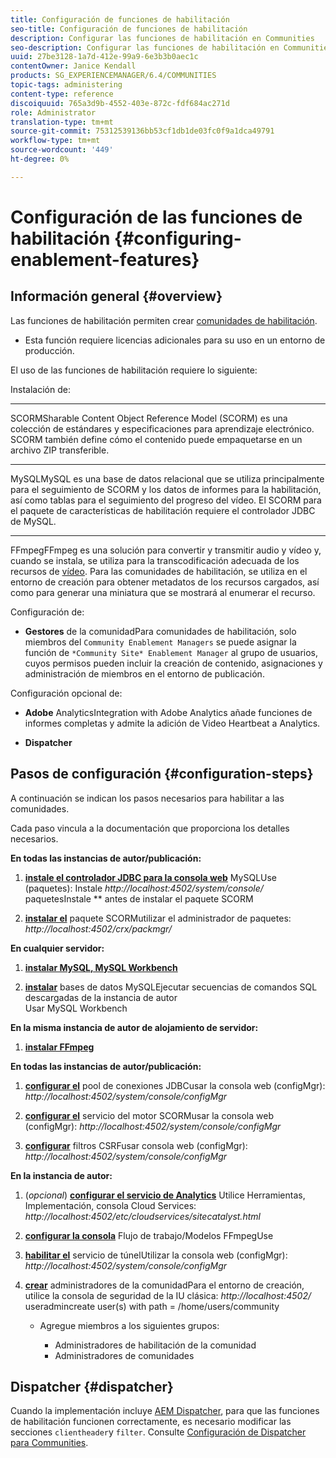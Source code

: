```yaml
---
title: Configuración de funciones de habilitación
seo-title: Configuración de funciones de habilitación
description: Configurar las funciones de habilitación en Communities
seo-description: Configurar las funciones de habilitación en Communities
uuid: 27be3128-1a7d-412e-99a9-6e3b3b0aec1c
contentOwner: Janice Kendall
products: SG_EXPERIENCEMANAGER/6.4/COMMUNITIES
topic-tags: administering
content-type: reference
discoiquuid: 765a3d9b-4552-403e-872c-fdf684ac271d
role: Administrator
translation-type: tm+mt
source-git-commit: 75312539136bb53cf1db1de03fc0f9a1dca49791
workflow-type: tm+mt
source-wordcount: '449'
ht-degree: 0%

---
```



# Configuración de las funciones de habilitación {#configuring-enablement-features}

## Información general {#overview}

Las funciones de habilitación permiten crear [comunidades de habilitación](overview.md#enablement-community).

* Esta función requiere licencias adicionales para su uso en un entorno de producción.

El uso de las funciones de habilitación requiere lo siguiente:

Instalación de:

* ****
SCORMSharable Content Object Reference Model (SCORM) es una colección de estándares y especificaciones para aprendizaje electrónico. SCORM también define cómo el contenido puede empaquetarse en un archivo ZIP transferible.

* ****
MySQLMySQL es una base de datos relacional que se utiliza principalmente para el seguimiento de SCORM y los datos de informes para la habilitación, así como tablas para el seguimiento del progreso del vídeo. El SCORM para el paquete de características de habilitación requiere el controlador JDBC de MySQL.

* ****
FFmpegFFmpeg es una solución para convertir y transmitir audio y vídeo y, cuando se instala, se utiliza para la transcodificación adecuada de los recursos de  [vídeo](../../help/sites-authoring/default-components-foundation.md#video). Para las comunidades de habilitación, se utiliza en el entorno de creación para obtener metadatos de los recursos cargados, así como para generar una miniatura que se mostrará al enumerar el recurso.

Configuración de:

* **Gestores**
de la comunidadPara comunidades de habilitación, solo miembros del 
`Community Enablement Managers` se puede asignar la función de  `*Community Site* Enablement Manager` al grupo de usuarios, cuyos permisos pueden incluir la creación de contenido, asignaciones y administración de miembros en el entorno de publicación.

Configuración opcional de:

* **Adobe**
AnalyticsIntegration with Adobe Analytics añade funciones de informes completas y admite la adición de Video Heartbeat a Analytics.

* **Dispatcher**

## Pasos de configuración {#configuration-steps}

A continuación se indican los pasos necesarios para habilitar a las comunidades.

Cada paso vincula a la documentación que proporciona los detalles necesarios.

**En todas las instancias de autor/publicación:**

1. **[instale el controlador JDBC para la consola web](deploy-communities.md#jdbc-driver-for-mysql)**
MySQLUse (paquetes): Instale  *http://localhost:4502/system/console/*
paquetesInstale  ** antes de instalar el paquete SCORM

1. **[instalar el](deploy-communities.md#scorm-package)**
paquete SCORMutilizar el administrador de paquetes: 
*http://localhost:4502/crx/packmgr/*

**En cualquier servidor:**

1. **[instalar MySQL, MySQL Workbench](mysql.md)**

1. **[instalar](mysql.md#database-setup)**
bases de datos MySQLEjecutar secuencias de comandos SQL descargadas de la instancia de autor
\
   Usar MySQL Workbench

**En la misma instancia de autor de alojamiento de servidor:**

1. **[instalar FFmpeg](ffmpeg.md)**

**En todas las instancias de autor/publicación:**

1. **[configurar el](mysql.md#configure-jdbc-connections)**
pool de conexiones JDBCusar la consola web (configMgr): 
*http://localhost:4502/system/console/configMgr*

1. **[configurar el](mysql.md#aem-communities-scormengine-service)**
servicio del motor SCORMusar la consola web (configMgr): 
*http://localhost:4502/system/console/configMgr*

1. **[configurar](mysql.md#adobe-granite-csrf-filter)**
filtros CSRFusar consola web (configMgr): 
*http://localhost:4502/system/console/configMgr*

**En la instancia de autor:**

1. (*opcional*) **[configurar el servicio de Analytics](analytics.md)**
Utilice Herramientas, Implementación, consola Cloud Services: 
*http://localhost:4502/etc/cloudservices/sitecatalyst.html*

1. **[configurar la consola](ffmpeg.md#configure-ffmpeg-transcoding-service)**
Flujo de trabajo/Modelos FFmpegUse

1. **[habilitar el](deploy-communities.md#tunnel-service-on-author)**
servicio de túnelUtilizar la consola web (configMgr): 
*http://localhost:4502/system/console/configMgr*

1. **[crear](users.md#creating-community-members)** administradores de la comunidadPara el entorno de creación, utilice la consola de seguridad de la IU clásica:  *http://localhost:4502/*
useradmincreate user(s) with path = /home/users/community

   * Agregue miembros a los siguientes grupos:

      * Administradores de habilitación de la comunidad
      * Administradores de comunidades

## Dispatcher {#dispatcher}

Cuando la implementación incluye [AEM Dispatcher](https://helpx.adobe.com/experience-manager/dispatcher/using/dispatcher.html), para que las funciones de habilitación funcionen correctamente, es necesario modificar las secciones `clientheader`y `filter`. Consulte [Configuración de Dispatcher para Communities](dispatcher.md#enablement).
